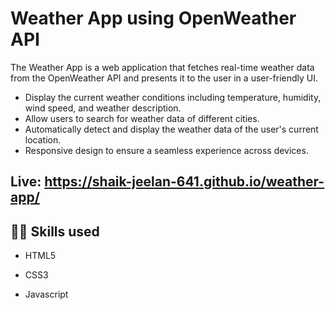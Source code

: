# Weather App using OpenWeather API
The Weather App is a web application that fetches real-time weather data from the OpenWeather API and presents it to the user in a user-friendly UI.

- Display the current weather conditions including temperature, humidity, wind speed, and weather description.
- Allow users to search for weather data of different cities.
- Automatically detect and display the weather data of the user's current location.
- Responsive design to ensure a seamless experience across devices.

## <p>Live: <a style=" text-decoration:none;" href="https://shaik-jeelan-641.github.io/weather-app/">https://shaik-jeelan-641.github.io/weather-app/</a></p>
## 👩‍💻 Skills used
- HTML5

- CSS3
  
- Javascript

